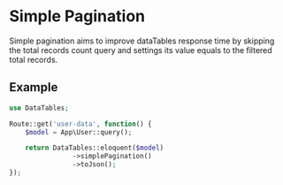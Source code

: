 # Simple Pagination

Simple pagination aims to improve dataTables response time by skipping the total records count query and settings its value equals to the filtered total records.


## Example


```php
use DataTables;

Route::get('user-data', function() {
	$model = App\User::query();

	return DataTables::eloquent($model)
				->simplePagination()
				->toJson();
});
```
